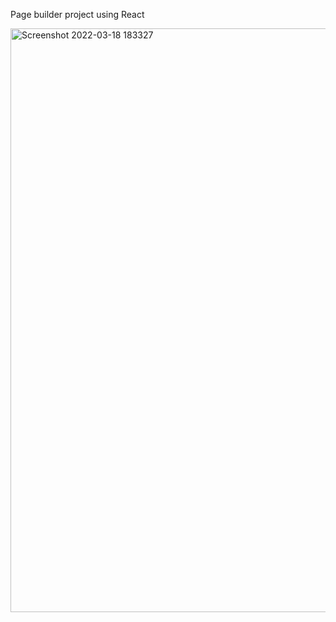 

Page builder project using React

<img width="934" alt="Screenshot 2022-03-18 183327" src="https://user-images.githubusercontent.com/15900850/159007792-1968a018-4077-4e81-8df8-d428f89ec21d.png">

